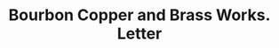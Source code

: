 ---
doi: 10.7916/D8RB8GP3
date_other: '1894'
date_other_textual: '1894'
form: correspondence
genre:
- Letters (correspondence)
name:
- Bourbon Copper and Brass Works
object_in_context_url: https://biggert.cul.columbia.edu/items/view/ave_biggert_01241
subject_hierarchical_geographic:
- Cincinnati, Ohio, United States
subject_name:
- Bourbon Copper and Brass Works
title: Bourbon Copper and Brass Works. Letter
sort_title: Bourbon Copper and Brass Works. Letter
call_number: ave_biggert_01241
coordinates:
- 39.1,-84.51666666666667
pid: ave_biggert_01241
identifiers: ave_biggert_01241
thumbnail: https://derivativo-2.library.columbia.edu/iiif/2/ldpd:343323/full/!256,256/0/native.jpg
permalink: /biggert/ave_biggert_01241/
layout: iiif-image-page
---